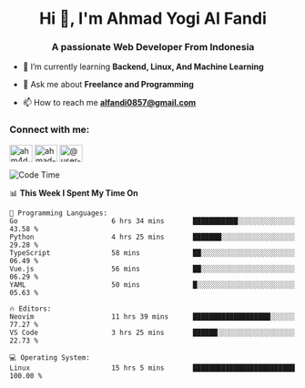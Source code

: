 <h1 align="center">Hi 👋, I'm Ahmad Yogi Al Fandi</h1>
<h3 align="center">A passionate Web Developer From Indonesia</h3>

- 🌱 I’m currently learning **Backend, Linux, And Machine Learning**

- 💬 Ask me about **Freelance and Programming**

- 📫 How to reach me **<alfandi0857@gmail.com>**

<h3 align="left">Connect with me:</h3>
<p align="left">
<a href="https://instagram.com/ahyalfan" target="blank"><img align="center" src="https://raw.githubusercontent.com/rahuldkjain/github-profile-readme-generator/master/src/images/icons/Social/instagram.svg" alt="ahm4d_alf" height="30" width="40" /></a>
  <a href="https://linkedin.com/in/ahmad-yogi-al-fandi" target="blank"><img align="center" src="https://raw.githubusercontent.com/rahuldkjain/github-profile-readme-generator/master/src/images/icons/Social/linked-in-alt.svg" alt="ahmad-yogi-al-fandi" height="30" width="40" /></a>
<a href="https://www.youtube.com/channel/UCLI1Dos-XvgatVk20PHrq2A" target="blank"><img align="center" src="https://raw.githubusercontent.com/rahuldkjain/github-profile-readme-generator/master/src/images/icons/Social/youtube.svg" alt="@user-et3bg8ny5g" height="30" width="40" /></a>
</p>

<!--START_SECTION:waka-->
![Code Time](http://img.shields.io/badge/Code%20Time-166%20hrs%2038%20mins-blue)

📊 **This Week I Spent My Time On** 

```text
💬 Programming Languages: 
Go                       6 hrs 34 mins       ███████████░░░░░░░░░░░░░░   43.58 % 
Python                   4 hrs 25 mins       ███████░░░░░░░░░░░░░░░░░░   29.28 % 
TypeScript               58 mins             ██░░░░░░░░░░░░░░░░░░░░░░░   06.49 % 
Vue.js                   56 mins             ██░░░░░░░░░░░░░░░░░░░░░░░   06.29 % 
YAML                     50 mins             █░░░░░░░░░░░░░░░░░░░░░░░░   05.63 % 

🔥 Editors: 
Neovim                   11 hrs 39 mins      ███████████████████░░░░░░   77.27 % 
VS Code                  3 hrs 25 mins       ██████░░░░░░░░░░░░░░░░░░░   22.73 % 

💻 Operating System: 
Linux                    15 hrs 5 mins       █████████████████████████   100.00 % 
```


<!--END_SECTION:waka-->
